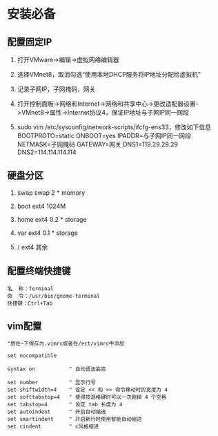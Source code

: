 # 安装必备

## 配置固定IP

1. 打开VMware->编辑->虚拟网络编辑器

2. 选择VMnet8，取消勾选“使用本地DHCP服务将IP地址分配给虚拟机”

3. 记录子网IP，子网掩码，网关

4. 打开控制面板->网络和Internet->网络和共享中心->更改适配器设置->VMnet8->属性->Internet协议4，保证IP地址与子网IP同一网段

5. sudo vim /etc/sysconfig/network-scripts/ifcfg-ens33，修改如下信息
    BOOTPROTO=static
    ONBOOT=yes
    IPADDR=与子网IP同一网段
    NETMASK=子网掩码
    GATEWAY=网关
    DNS1=119.29.29.29
    DNS2=114.114.114.114

## 硬盘分区

1. swap
    swap
    2 * memory

2. boot
    ext4
    1024M

3. home
    ext4
    0.2 * storage

4. var
    ext4
    0.1 * storage

5. /
    ext4
    其余

## 配置终端快捷键

    名  称：Terminal
    命  令：/usr/bin/gnome-terminal
    快捷键：Ctrl+Tab

## vim配置

    "放在~下保存为.vimrc或者在/ect/vimrc中添加

    set nocompatible

    syntax on           " 自动语法高亮

    set number          " 显示行号
    set shiftwidth=4    " 设定 << 和 >> 命令移动时的宽度为 4
    set softtabstop=4   " 使得按退格键时可以一次删掉 4 个空格
    set tabstop=4       " 设定 tab 长度为 4
    set autoindent      " 开启自动缩进
    set smartindent     " 开启新行时使用智能自动缩进
    set cindent         " c风格缩进
